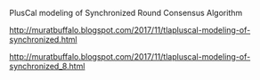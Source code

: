 PlusCal modeling of Synchronized Round Consensus Algorithm

http://muratbuffalo.blogspot.com/2017/11/tlapluscal-modeling-of-synchronized.html

http://muratbuffalo.blogspot.com/2017/11/tlapluscal-modeling-of-synchronized_8.html
